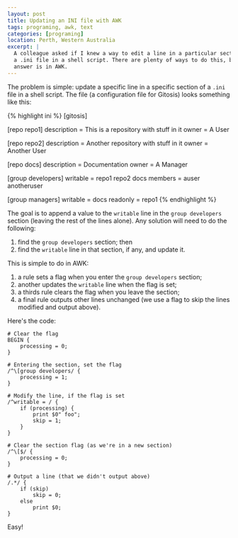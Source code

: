 ```yaml
---
layout: post
title: Updating an INI file with AWK
tags: programing, awk, text
categories: [programing]
location: Perth, Western Australia
excerpt: |
  A colleague asked if I knew a way to edit a line in a particular section of 
  a .ini file in a shell script. There are plenty of ways to do this, but my
  answer is in AWK.
---
```


The problem is simple: update a specific line in a specific section of a
`.ini` file in a shell script. The file (a configuration file for Gitosis)
looks something like this:

{% highlight ini %}
[gitosis]


[repo repo1]
description = This is a repository with stuff in it
owner = A User

[repo repo2]
description = Another repository with stuff in it
owner = Another User

[repo docs]
description = Documentation
owner = A Manager

[group developers]
writable = repo1 repo2 docs
members = auser anotheruser

[group managers]
writable = docs
readonly = repo1
{% endhighlight %}

The goal is to append a value to the `writable` line in the `group developers`
section (leaving the rest of the lines alone). Any solution will need to do
the following:

1. find the `group developers` section; then
2. find the `writable` line in that section, if any, and update it.

This is simple to do in AWK:

1. a rule sets a flag when you enter the `group developers` section;
2. another updates the `writable` line when the flag is set;
3. a thirds rule clears the flag when you leave the section;
4. a final rule outputs other lines unchanged (we use a flag to skip the lines
   modified and output above).

Here's the code:

	# Clear the flag
	BEGIN {
	    processing = 0;
	}

	# Entering the section, set the flag
	/^\[group developers/ {
	    processing = 1;
	}

	# Modify the line, if the flag is set
	/^writable = / {
	    if (processing) {
	        print $0" foo";
	        skip = 1;
	    }
	}

	# Clear the section flag (as we're in a new section)
	/^\[$/ {
	    processing = 0;
	}

	# Output a line (that we didn't output above)
	/.*/ {
	    if (skip)
	        skip = 0;
	    else
	        print $0;
	}

Easy!
